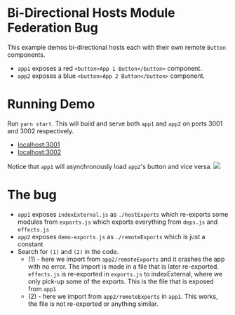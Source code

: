 # Bi-Directional Hosts Module Federation Bug

This example demos bi-directional hosts each with their own remote `Button` components.

- `app1` exposes a red `<button>App 1 Button</button>` component.
- `app2` exposes a blue `<button>App 2 Button</button>` component.

# Running Demo

Run `yarn start`. This will build and serve both `app1` and `app2` on ports 3001 and 3002 respectively.

- [localhost:3001](http://localhost:3001/)
- [localhost:3002](http://localhost:3002/)

Notice that `app1` will asynchronously load `app2`'s button and vice versa.
<img src="https://ssl.google-analytics.com/collect?v=1&t=event&ec=email&ea=open&t=event&tid=UA-120967034-1&z=1589682154&cid=ae045149-9d17-0367-bbb0-11c41d92b411&dt=ModuleFederationExamples&dp=/email/BiDirectional">

# The bug

- `app1` exposes `indexExternal.js` as `./hostExports` which re-exports some modules from `exports.js` which exports everything from `deps.js` and `effects.js`
- `app2` exposes `demo-exports.js` as `./remoteExports` which is just a constant
- Search for `(1)` and `(2)` in the code.
  - (1) - here we import from `app2/remoteExports` and it crashes the app with no error. The import is made in a file that is later re-exported. `effects.js` is re-exported in `exports.js` to indexExternal, where we only pick-up some of the exports. This is the file that is exposed from `app1`
  - (2) - here we import from `app2/remoteExports` in `app1`. This works, the file is not re-exported or anything similar.

